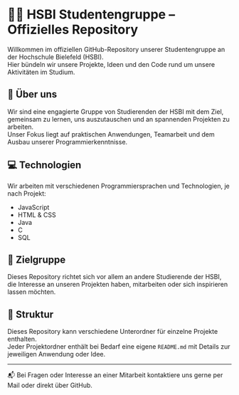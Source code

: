 # 🧑‍💻 HSBI Studentengruppe – Offizielles Repository

Willkommen im offiziellen GitHub-Repository unserer Studentengruppe an der Hochschule Bielefeld (HSBI).  
Hier bündeln wir unsere Projekte, Ideen und den Code rund um unsere Aktivitäten im Studium.

## 🎯 Über uns

Wir sind eine engagierte Gruppe von Studierenden der HSBI mit dem Ziel, gemeinsam zu lernen, uns auszutauschen und an spannenden Projekten zu arbeiten.  
Unser Fokus liegt auf praktischen Anwendungen, Teamarbeit und dem Ausbau unserer Programmierkenntnisse.

## 💻 Technologien

Wir arbeiten mit verschiedenen Programmiersprachen und Technologien, je nach Projekt:

- JavaScript
- HTML & CSS
- Java
- C
- SQL

## 📌 Zielgruppe

Dieses Repository richtet sich vor allem an andere Studierende der HSBI, die Interesse an unseren Projekten haben, mitarbeiten oder sich inspirieren lassen möchten.

## 📂 Struktur

Dieses Repository kann verschiedene Unterordner für einzelne Projekte enthalten.  
Jeder Projektordner enthält bei Bedarf eine eigene `README.md` mit Details zur jeweiligen Anwendung oder Idee.

---

📬 Bei Fragen oder Interesse an einer Mitarbeit kontaktiere uns gerne per Mail oder direkt über GitHub.
